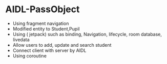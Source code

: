 # AIDL-PassObject
- Using fragment navigation
- Modified entity to Student,Pupil
- Using ( jetpack) such as binding, Navigation, lifecycle, room database, livedata
- Allow users to add, update and search student
- Connect client with server by AIDL
- Using coroutine